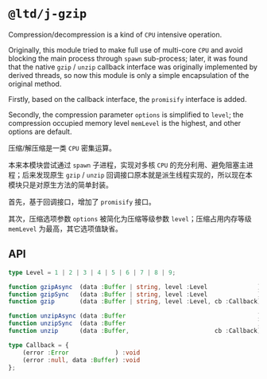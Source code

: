 
`@ltd/j-gzip`
=============

Compression/decompression is a kind of `CPU` intensive operation.

Originally, this module tried to make full use of multi-core `CPU` and avoid blocking the main process through `spawn` sub-process;
later, it was found that the native `gzip` / `unzip` callback interface was originally implemented by derived threads, so now this module is only a simple encapsulation of the original method.

Firstly, based on the callback interface, the `promisify` interface is added.

Secondly, the compression parameter `options` is simplified to `level`;
the compression occupied memory level `memLevel` is the highest, and other options are default.

压缩/解压缩是一类 `CPU` 密集运算。

本来本模块尝试通过 `spawn` 子进程，实现对多核 `CPU` 的充分利用、避免阻塞主进程；后来发现原生 `gzip` / `unzip` 回调接口原本就是派生线程实现的，所以现在本模块只是对原生方法的简单封装。

首先，基于回调接口，增加了 `promisify` 接口。

其次，压缩选项参数 `options` 被简化为压缩等级参数 `level`；压缩占用内存等级 `memLevel` 为最高，其它选项值缺省。

API
---

```ts
type Level = 1 | 2 | 3 | 4 | 5 | 6 | 7 | 8 | 9;

function gzipAsync  (data :Buffer | string, level :Level              ) :Promise<Buffer>;
function gzipSync   (data :Buffer | string, level :Level              ) :Buffer;
function gzip       (data :Buffer | string, level :Level, cb :Callback) :void;

function unzipAsync (data :Buffer                                     ) :Promise<Buffer>
function unzipSync  (data :Buffer                                     ) :Buffer;
function unzip      (data :Buffer,                        cb :Callback) :void;

type Callback = {
    (error :Error             ) :void
    (error :null, data :Buffer) :void
};
```
